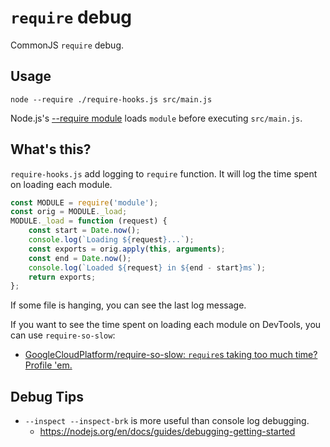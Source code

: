 # `require` debug

CommonJS `require` debug.

## Usage

    node --require ./require-hooks.js src/main.js

Node.js's [--require module](https://nodejs.org/api/cli.html#-r---require-module) loads `module` before executing `src/main.js`.

## What's this?

`require-hooks.js` add logging to `require` function.
It will log the time spent on loading each module.

```js
const MODULE = require('module');
const orig = MODULE._load;
MODULE._load = function (request) {
    const start = Date.now();
    console.log(`Loading ${request}...`);
    const exports = orig.apply(this, arguments);
    const end = Date.now();
    console.log(`Loaded ${request} in ${end - start}ms`);
    return exports;
};
```

If some file is hanging, you can see the last log message.

If you want to see the time spent on loading each module on DevTools, you can use `require-so-slow`:

- [GoogleCloudPlatform/require-so-slow: `require`s taking too much time? Profile 'em.](https://github.com/GoogleCloudPlatform/require-so-slow)

## Debug Tips

- `--inspect --inspect-brk` is more useful than console log debugging.
  - https://nodejs.org/en/docs/guides/debugging-getting-started
